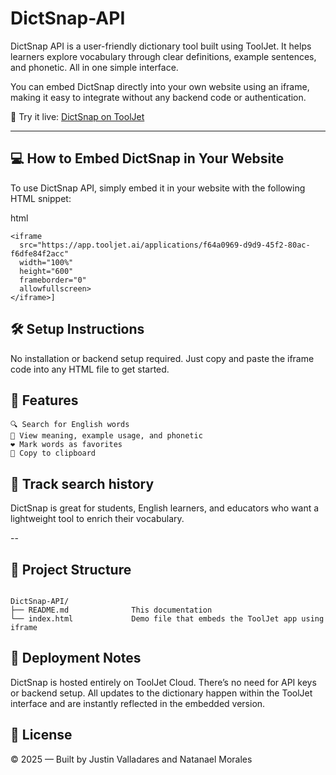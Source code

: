 # DictSnap-API
DictSnap API is a user-friendly dictionary tool built using ToolJet. It helps learners explore vocabulary through clear definitions, example sentences, and phonetic. All in one simple interface.

You can embed DictSnap directly into your own website using an iframe, making it easy to integrate without any backend code or authentication.

🔗 Try it live: [DictSnap on ToolJet](https://app.tooljet.ai/applications/f64a0969-d9d9-45f2-80ac-f6dfe84f2acc)

---

## 💻 How to Embed DictSnap in Your Website

To use DictSnap API, simply embed it in your website with the following HTML snippet:

html
```
<iframe
  src="https://app.tooljet.ai/applications/f64a0969-d9d9-45f2-80ac-f6dfe84f2acc"
  width="100%"
  height="600"
  frameborder="0"
  allowfullscreen>
</iframe>]
```

## 🛠️ Setup Instructions

No installation or backend setup required. Just copy and paste the iframe code into any HTML file to get started.


## 🌟 Features
```
🔍 Search for English words
💬 View meaning, example usage, and phonetic
❤️ Mark words as favorites
📝 Copy to clipboard
```


## 📜 Track search history

DictSnap is great for students, English learners, and educators who want a lightweight tool to enrich their vocabulary.

--
## 🧰 Project Structure
```

DictSnap-API/
├── README.md              This documentation
└── index.html             Demo file that embeds the ToolJet app using iframe
```

## 🚀 Deployment Notes
DictSnap is hosted entirely on ToolJet Cloud. There’s no need for API keys or backend setup. All updates to the dictionary happen within the ToolJet interface and are instantly reflected in the embedded version.

## 📄 License
© 2025 — Built by Justin Valladares and Natanael Morales
